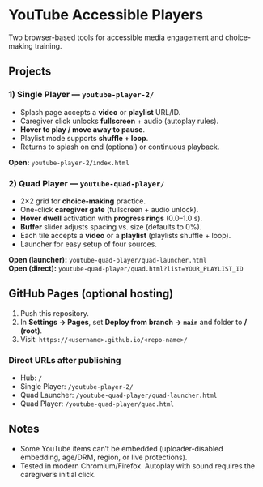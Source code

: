 # YouTube Accessible Players

Two browser-based tools for accessible media engagement and choice-making training.

## Projects

### 1) Single Player — `youtube-player-2/`
- Splash page accepts a **video** or **playlist** URL/ID.
- Caregiver click unlocks **fullscreen** + audio (autoplay rules).
- **Hover to play / move away to pause**.
- Playlist mode supports **shuffle + loop**.
- Returns to splash on end (optional) or continuous playback.

**Open:** `youtube-player-2/index.html`

### 2) Quad Player — `youtube-quad-player/`
- 2×2 grid for **choice-making** practice.
- One-click **caregiver gate** (fullscreen + audio unlock).
- **Hover dwell** activation with **progress rings** (0.0–1.0 s).
- **Buffer** slider adjusts spacing vs. size (defaults to 0%).
- Each tile accepts a **video** or a **playlist** (playlists shuffle + loop).
- Launcher for easy setup of four sources.

**Open (launcher):** `youtube-quad-player/quad-launcher.html`  
**Open (direct):** `youtube-quad-player/quad.html?list=YOUR_PLAYLIST_ID`

## GitHub Pages (optional hosting)
1. Push this repository.
2. In **Settings → Pages**, set **Deploy from branch → `main`** and folder to **/ (root)**.
3. Visit: `https://<username>.github.io/<repo-name>/`

### Direct URLs after publishing
- Hub: `/`
- Single Player: `/youtube-player-2/`
- Quad Launcher: `/youtube-quad-player/quad-launcher.html`
- Quad Player: `/youtube-quad-player/quad.html`

## Notes
- Some YouTube items can’t be embedded (uploader-disabled embedding, age/DRM, region, or live protections).
- Tested in modern Chromium/Firefox. Autoplay with sound requires the caregiver’s initial click.

